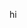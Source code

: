 hi

<!---
beaudenison/beaudenison is a ✨ special ✨ repository because its `README.md` (this file) appears on your GitHub profile.
You can click the Preview link to take a look at your changes.
--->
